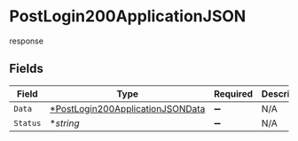 # PostLogin200ApplicationJSON

response


## Fields

| Field                                                                                          | Type                                                                                           | Required                                                                                       | Description                                                                                    |
| ---------------------------------------------------------------------------------------------- | ---------------------------------------------------------------------------------------------- | ---------------------------------------------------------------------------------------------- | ---------------------------------------------------------------------------------------------- |
| `Data`                                                                                         | [*PostLogin200ApplicationJSONData](../../models/operations/postlogin200applicationjsondata.md) | :heavy_minus_sign:                                                                             | N/A                                                                                            |
| `Status`                                                                                       | **string*                                                                                      | :heavy_minus_sign:                                                                             | N/A                                                                                            |